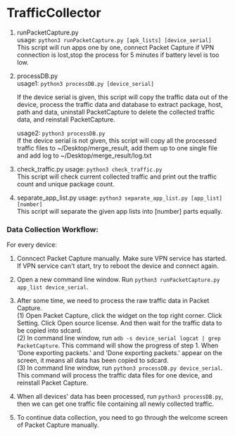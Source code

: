 # TrafficCollector
1. runPacketCapture.py  
	usage: `python3 runPacketCapture.py [apk_lists] [device_serial]`  
	This script will run apps one by one, connect Packet Capture if VPN connection is lost,stop the process for 5 minutes if battery level is too low.

2. processDB.py   
	usage1: `python3 processDB.py [device_serial]`  

	If the device serial is given, this script will copy the traffic data out of the device, process the traffic data and database to extract package, host, path and data, uninstall PacketCapture to delete the collected traffic data, and reinstall PacketCapture.

	usage2: `python3 processDB.py`   
	If the device serial is not given, this script will copy all the processed traffic files to ~/Desktop/merge_result, add them up to one single file and add log to ~/Desktop/merge_result/log.txt

3. check_traffic.py
	usage: `python3 check_traffic.py`  
	This script will check current collected traffic and print out the traffic count and unique package count.

4. separate_app_list.py
	usage: `python3 separate_app_list.py [app_list] [number]`  
	This script will separate the given app lists into \[number\] parts equally.


### Data Collection Workflow:

For every device:
1. Conncect Packet Capture manually. Make sure VPN service has started. If VPN service can't start, try to reboot the device and connect again.
2. Open a new command line window. Run `python3 runPacketCapture.py app_list device_serial`.
3. After some time, we need to process the raw traffic data in Packet Capture.   
	(1) Open Packet Capture, click the widget on the top right corner. Click Setting. Click Open source license. And then wait for the traffic data to be copied into sdcard.  
	(2) In command line window, run `adb -s device_serial logcat | grep PacketCapture`. This command will show the progress of step 1. When 'Done exporting packets.' and 'Done exporting packets.' appear on the screen, it means all data has been copied to sdcard.  
	(3) In command line window, run `python3 processDB.py device_serial`. This command will process the traffic data files for one device, and reinstall Packet Capture.  

4. When all devices' data has been processed, run `python3 processDB.py`, then we can get one traffic file containing all newly collected traffic.
5. To continue data collection, you need to go through the welcome screen of Packet Capture manually.

